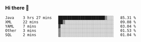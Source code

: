 ### Hi there 👋

<!--
**urzz/urzz** is a ✨ _special_ ✨ repository because its `README.md` (this file) appears on your GitHub profile.

Here are some ideas to get you started:

- 🔭 I’m currently working on ...
- 🌱 I’m currently learning ...
- 👯 I’m looking to collaborate on ...
- 🤔 I’m looking for help with ...
- 💬 Ask me about ...
- 📫 How to reach me: ...
- 😄 Pronouns: ...
- ⚡ Fun fact: ...
-->

<!--START_SECTION:waka-->
```text
Java    3 hrs 27 mins   █████████████████████▒░░░   85.31 % 
XML     22 mins         ██▒░░░░░░░░░░░░░░░░░░░░░░   09.08 % 
YAML    7 mins          ▓░░░░░░░░░░░░░░░░░░░░░░░░   03.04 % 
Other   3 mins          ▒░░░░░░░░░░░░░░░░░░░░░░░░   01.53 % 
SQL     2 mins          ▒░░░░░░░░░░░░░░░░░░░░░░░░   01.04 % 
```
<!--END_SECTION:waka-->
